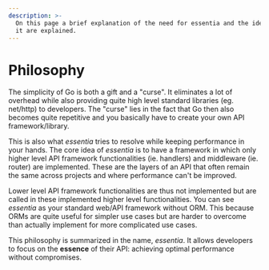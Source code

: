 ```yaml
---
description: >-
  On this page a brief explanation of the need for essentia and the ideas behind
  it are explained.
---
```


# Philosophy

The simplicity of Go is both a gift and a "curse". It eliminates a lot of overhead while also providing quite high level standard libraries (eg. net/http) to developers. The "curse" lies in the fact that Go then also becomes quite repetitive and you basically have to create your own API framework/library.

This is also what _essentia_ tries to resolve while keeping performance in your hands. The core idea of _essentia_ is to have a framework in which only higher level API framework functionalities (ie. handlers) and middleware (ie. router) are implemented. These are the layers of an API that often remain the same across projects and where performance can't be improved.

Lower level API framework functionalities are thus not implemented but are called in these implemented higher level functionalities. You can see _essentia_ as your standard web/API framework without ORM. This because ORMs are quite useful for simpler use cases but are harder to overcome than actually implement for more complicated use cases.

This philosophy is summarized in the name, _essentia_. It allows developers to focus on the **essence** of their API: achieving optimal performance without compromises.



